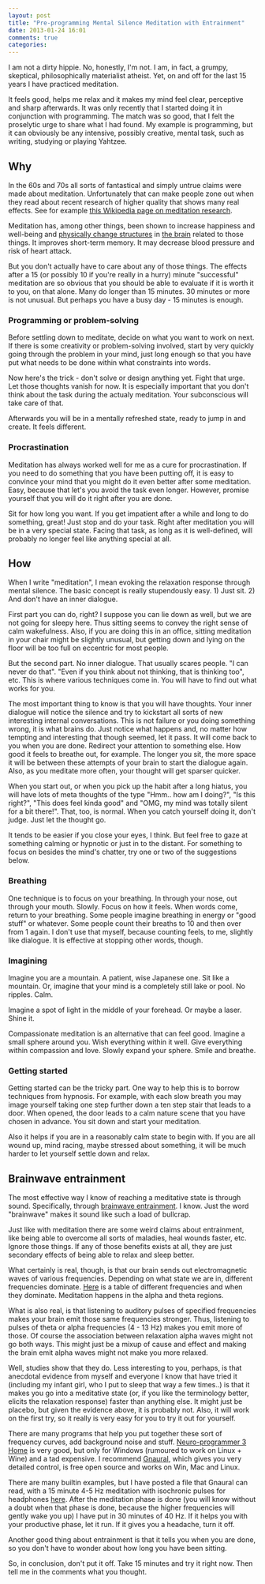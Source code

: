 ```yaml
---
layout: post
title: "Pre-programming Mental Silence Meditation with Entrainment"
date: 2013-01-24 16:01
comments: true
categories: 
---
```


I am not a dirty hippie. No, honestly, I'm not. I am, in fact, a grumpy, skeptical, philosophically materialist atheist. Yet, on and off for the last 15 years I have practiced meditation.

It feels good, helps me relax and it makes my mind feel clear, perceptive and sharp afterwards. It was only recently that I started doing it in conjunction with programming. The match was so good, that I felt the proselytic urge to share what I had found. My example is programming, but it can obviously be any intensive, possibly creative, mental task, such as writing, studying or playing Yahtzee.

<!--more-->

## Why

In the 60s and 70s all sorts of fantastical and simply untrue claims were made about meditation. Unfortunately that can make people zone out when they read about recent research of higher quality that shows many real effects. See for example [this Wikipedia page on meditation research](http://en.wikipedia.org/wiki/Research_on_meditation).

Meditation has, among other things, been shown to increase happiness and well-being and [physically change structures](http://www.kurzweilai.net/mindfulness-meditation-training-changes-brain-structure-in-8-weeks) in [the brain](http://www.kurzweilai.net/meditation-may-change-brains-physical-structure-strengthen-connections) related to those things. It improves short-term memory. It may decrease blood pressure and risk of heart attack.

But you don't actually have to care about any of those things. The effects after a 15 (or possibly 10 if you're really in a hurry) minute "successful" meditation are so obvious that you should be able to evaluate if it is worth it to you, on that alone. Many do longer than 15 minutes. 30 minutes or more is not unusual. But perhaps you have a busy day - 15 minutes is enough.

### Programming or problem-solving

Before settling down to meditate, decide on what you want to work on next. If there is some creativity or problem-solving involved, start by very quickly going through the problem in your mind, just long enough so that you have put what needs to be done within what constraints into words.

Now here's the trick - don't solve or design anything yet. Fight that urge. Let those thoughts vanish for now. It is especially important that you don't think about the task during the actualy meditation. Your subconscious will take care of that.

Afterwards you will be in a mentally refreshed state, ready to jump in and create. It feels different.

### Procrastination

Meditation has always worked well for me as a cure for procrastination. If you need to do something that you have been putting off, it is easy to convince your mind that you might do it even better after some meditation. Easy, because that let's you avoid the task even longer. However, promise yourself that you will do it right after you are done. 

Sit for how long you want. If you get impatient after a while and long to do something, great! Just stop and do your task. Right after meditation you will be in a very special state. Facing that task, as long as it is well-defined, will probably no longer feel like anything special at all.

## How

When I write "meditation", I mean evoking the relaxation response through mental silence. The basic concept is really stupendously easy. 1) Just sit. 2) And don't have an inner dialogue.

First part you can do, right? I suppose you can lie down as well, but we are not going for sleepy here. Thus sitting seems to convey the right sense of calm wakefulness. Also, if you are doing this in an office, sitting meditation in your chair might be slightly unusual, but getting down and lying on the floor will be too full on eccentric for most people. 

But the second part. No inner dialogue. That usually scares people. "I can never do that". "Even if you think about not thinking, that is thinking too", etc. This is where various techniques come in. You will have to find out what works for you.

The most important thing to know is that you will have thoughts. Your inner dialogue will notice the silence and try to kickstart all sorts of new interesting internal conversations. This is not failure or you doing something wrong, it is what brains do. Just notice what happens and, no matter how tempting and interesting that though seemed, let it pass. It will come back to you when you are done. Redirect your attention to something else. How good it feels to breathe out, for example. The longer you sit, the more space it will be between these attempts of your brain to start the dialogue again. Also, as you meditate more often, your thought will get sparser quicker.

When you start out, or when you pick up the habit after a long hiatus, you will have lots of meta thoughts of the type "Hmm.. how am I doing?", "Is this right?", "This does feel kinda good" and "OMG, my mind was totally silent for a bit there!". That, too, is normal. When you catch yourself doing it, don't judge. Just let the thought go.

It tends to be easier if you close your eyes, I think. But feel free to gaze at something calming or hypnotic or just in to the distant. For something to focus on besides the mind's chatter, try one or two of the suggestions below.

### Breathing

One technique is to focus on your breathing. In through your nose, out through your mouth. Slowly. Focus on how it feels. When words come, return to your breathing. Some people imagine breathing in energy or "good stuff" or whatever. Some people count their breaths to 10 and then over from 1 again. I don't use that myself, because counting feels, to me, slightly like dialogue. It is effective at stopping other words, though.

### Imagining

Imagine you are a mountain. A patient, wise Japanese one. Sit like a mountain. Or, imagine that your mind is a completely still lake or pool. No ripples. Calm.

Imagine a spot of light in the middle of your forehead. Or maybe a laser. Shine it.

Compassionate meditation is an alternative that can feel good. Imagine a small sphere around you. Wish everything within it well. Give everything within compassion and love. Slowly expand your sphere. Smile and breathe.

### Getting started

Getting started can be the tricky part. One way to help this is to borrow techniques from hypnosis. For example, with each slow breath you may image yourself taking one step further down a ten step stair that leads to a door. When opened, the door leads to a calm nature scene that you have chosen in advance. You sit down and start your meditation.

Also it helps if you are in a reasonably calm state to begin with. If you are all wound up, mind racing, maybe stressed about something, it will be much harder to let yourself settle down and relax.

## Brainwave entrainment

The most effective way I know of reaching a meditative state is through sound. Specifically, through [brainwave entrainment](http://en.wikipedia.org/wiki/Brainwave_entrainment). I know. Just the word "brainwave" makes it sound like such a load of bullcrap.

Just like with meditation there are some weird claims about entrainment, like being able to overcome all sorts of maladies, heal wounds faster, etc. Ignore those things. If any of those benefits exists at all, they are just secondary effects of being able to relax and sleep better.

What certainly is real, though, is that our brain sends out electromagnetic waves of various frequencies. Depending on what state we are in, different frequencies dominate. [Here](http://en.wikipedia.org/wiki/Electroencephalography#Comparison_table) is a table of different frequencies and when they dominate. Meditation happens in the alpha and theta regions.

What is also real, is that listening to auditory pulses of specified frequencies makes your brain emit those same frequencies stronger. Thus, listening to pulses of theta or alpha frequencies (4 - 13 Hz) makes you emit more of those. Of course the association between relaxation alpha waves might not go both ways. This might just be a mixup of cause and effect and making the brain emit alpha waves might not make you more relaxed.

Well, studies show that they do. Less interesting to you, perhaps, is that anecdotal evidence from myself and everyone I know that have tried it (including my infant girl, who I put to sleep that way a few times..) is that it makes you go into a meditative state (or, if you like the terminology better, elicits the relaxation response) faster than anything else. It might just be placebo, but given the evidence above, it is probably not. Also, it will work on the first try, so it really is very easy for you to try it out for yourself.

There are many programs that help you put together these sort of frequency curves, add background noise and stuff. [Neuro-programmer 3 Home](http://www.transparentcorp.com/products/np/) is very good, but only for Windows (rumoured to work on Linux + Wine) and a tad expensive. I recommend [Gnaural](http://gnaural.sourceforge.net/), which gives you very detailed control, is free open source and works on Win, Mac and Linux.

There are many builtin examples, but I have posted a file that Gnaural can read, with a 15 minute 4-5 Hz meditation with isochronic pulses for headphones [here](https://gist.github.com/4673317). After the meditation phase is done (you will know without a doubt when that phase is done, because the higher frequencies will gently wake you up) I have put in 30 minutes of 40 Hz. If it helps you with your productive phase, let it run. If it gives you a headache, turn it off.

Another good thing about entrainment is that it tells you when you are done, so you don't have to wonder about how long you have been sitting.

So, in conclusion, don't put it off. Take 15 minutes and try it right now. Then tell me in the comments what you thought.


